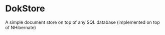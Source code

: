 DokStore
========

A simple document store on top of any SQL database (implemented on top of NHibernate)